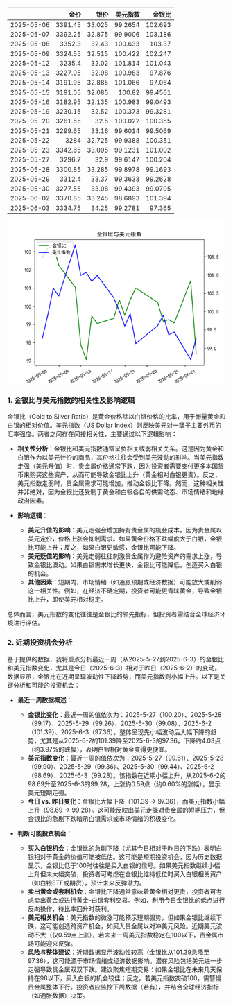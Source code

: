 |            |    金价 |   银价 |   美元指数 |   金银比 |
|:-----------|--------:|-------:|-----------:|---------:|
| 2025-05-06 | 3391.45 | 33.025 |    99.2654 | 102.693  |
| 2025-05-07 | 3392.25 | 32.875 |    99.9006 | 103.186  |
| 2025-05-08 | 3352.3  | 32.43  |   100.633  | 103.37   |
| 2025-05-09 | 3324.55 | 32.515 |   100.422  | 102.247  |
| 2025-05-12 | 3235.4  | 32.02  |   101.814  | 101.043  |
| 2025-05-13 | 3227.95 | 32.98  |   100.983  |  97.876  |
| 2025-05-14 | 3191.95 | 32.885 |   101.066  |  97.064  |
| 2025-05-15 | 3191.05 | 32.085 |   100.82   |  99.4561 |
| 2025-05-16 | 3182.95 | 32.135 |   100.983  |  99.0493 |
| 2025-05-19 | 3230.15 | 32.52  |   100.373  |  99.3281 |
| 2025-05-20 | 3261.55 | 32.5   |   100.022  | 100.355  |
| 2025-05-21 | 3299.65 | 33.16  |    99.6014 |  99.5069 |
| 2025-05-22 | 3284    | 32.725 |    99.9388 | 100.351  |
| 2025-05-23 | 3342.65 | 33.095 |    99.1231 | 101.002  |
| 2025-05-27 | 3296.7  | 32.9   |    99.6147 | 100.204  |
| 2025-05-28 | 3300.85 | 33.285 |    99.8978 |  99.1693 |
| 2025-05-29 | 3312.4  | 33.37  |    99.3633 |  99.2628 |
| 2025-05-30 | 3277.55 | 33.08  |    99.4393 |  99.0795 |
| 2025-06-02 | 3370.85 | 33.245 |    98.6893 | 101.394  |
| 2025-06-03 | 3334.75 | 34.25  |    99.2781 |  97.365  |

![图](gold_silver_usdx.png)

### 1. 金银比与美元指数的相关性及影响逻辑

金银比（Gold to Silver Ratio）是黄金价格除以白银价格的比率，用于衡量黄金和白银的相对价值。美元指数（US Dollar Index）则反映美元对一篮子主要外币的汇率强度。两者之间存在间接相关性，主要通过以下逻辑影响：

- **相关性分析**：金银比和美元指数通常呈负相关或弱相关关系。这是因为黄金和白银作为以美元计价的商品，其价格往往会受到美元波动的影响。当美元指数走强（美元升值）时，贵金属价格通常下跌，因为投资者需要支付更多本国货币来购买这些资产，从而可能导致金银比上升（黄金相对白银更贵）。反之，美元指数走弱时，贵金属需求可能增加，推动金银比下降。然而，这种相关性并非绝对，因为金银比还受制于黄金和白银各自的供需动态、市场情绪和地缘政治因素。

- **影响逻辑**：
  - **美元升值的影响**：美元走强会增加持有贵金属的机会成本，因为贵金属以美元定价，价格上涨会抑制需求。如果黄金价格下跌幅度大于白银，金银比可能上升；反之，如果白银更敏感，金银比可能下降。
  - **美元贬值的影响**：美元走弱往往刺激贵金属作为避险资产的需求上涨，导致金银比波动。如果白银需求增长更快，金银比可能降低，创造买入白银的机会。
  - **其他因素**：短期内，市场情绪（如通胀预期或经济数据）可能放大或削弱这一相关性。例如，在经济不确定期，投资者可能更青睐黄金，导致金银比上升，即使美元相对稳定。

总体而言，美元指数的变化往往是金银比的领先指标，但投资者需结合全球经济环境进行评估。

### 2. 近期投资机会分析

基于提供的数据，我将重点分析最近一周（从2025-5-27到2025-6-3）的金银比和美元指数变化，尤其是今日（2025-6-3）相对于昨日（2025-6-2）的变动。数据显示，金银比在近期呈现波动性下降趋势，而美元指数则小幅上升。以下是关键分析和可能的投资机会：

- **最近一周数据概述**：
  - **金银比变化**：最近一周的值依次为：2025-5-27（100.20）、2025-5-28（99.17）、2025-5-29（99.26）、2025-5-30（99.08）、2025-6-2（101.39）、2025-6-3（97.36）。整体呈现先小幅波动后大幅下降的趋势，尤其是从2025-6-2的101.39降至2025-6-3的97.36，下降约4.03点（约3.97%的跌幅），表明白银相对黄金变得更便宜。
  - **美元指数变化**：最近一周的值依次为：2025-5-27（99.61）、2025-5-28（99.90）、2025-5-29（99.36）、2025-5-30（99.44）、2025-6-2（98.69）、2025-6-3（99.28）。该指数在近期小幅上升，从2025-6-2的98.69升至2025-6-3的99.28，上涨约0.59点（约0.60%的涨幅），显示美元短期走强。
  - **今日 vs. 昨日变化**：金银比大幅下降（101.39 → 97.36），而美元指数小幅上升（98.69 → 99.28）。这可能反映出美元走强对贵金属的短期压力，但金银比的急剧下跌暗示白银需求或市场情绪的积极变化。

- **判断可能投资机会**：
  - **买入白银机会**：金银比的急剧下降（尤其今日相对于昨日的下跌）表明白银相对于黄金的价值可能被低估。这可能是短期投资机会，因为历史数据显示，金银比低于100时往往是买入白银的信号。如果美元指数继续小幅上升但未大幅突破，投资者可考虑在金银比维持低位时买入白银相关资产（如白银ETF或期货），预计未来反弹潜力。
  - **卖出黄金或套利机会**：金银比下降通常意味着黄金相对更贵，投资者可考虑卖出黄金或进行黄金-白银套利交易。例如，利用今日金银比的低点进行反向操作，待比率回升时获利。
  - **美元相关机会**：美元指数的微涨可能预示短期强势，但如果金银比继续下跌，这可能创造跨资产机会，如买入贵金属以对冲美元风险。近期美元波动不大（仅0.59点上涨），若未来一周美元指数稳定在100以下，贵金属市场可能迎来反弹。
  - **风险与整体建议**：近期数据显示波动性较高（金银比从101.39急降至97.36），这可能源于市场情绪或经济数据影响。潜在风险包括美元进一步走强导致贵金属双双下跌。建议聚焦短期交易：如果金银比在未来几天保持在98以下，买入白银的机会较佳；反之，若美元指数突破100，需警惕贵金属整体下行。投资者应监控下周数据（若有），并结合全球经济指标（如通胀数据）决策。